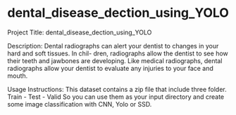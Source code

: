 # dental_disease_dection_using_YOLO
Project Title: dental_disease_dection_using_YOLO

Description: Dental radiographs can alert your dentist to changes in your hard and soft tissues. In chil- dren, radiographs allow the dentist to see how their teeth and jawbones are developing. Like medical radiographs, dental radiographs allow your dentist to evaluate any injuries to your face and mouth.

Usage Instructions: This dataset contains a zip file that include three folder. Train - Test - Valid
So you can use them as your input directory and create some image classification with CNN, Yolo or SSD.
